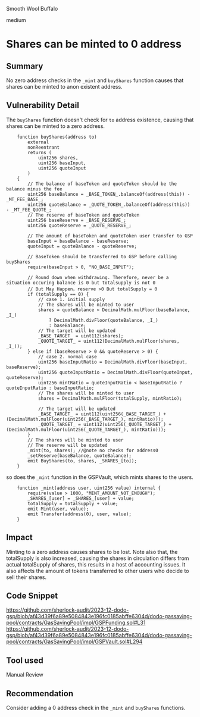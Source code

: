 Smooth Wool Buffalo

medium

# Shares can be minted to 0 address

## Summary
No zero address checks in the `_mint` and `buyShares` function causes that shares can be minted to anon existent address. 
## Vulnerability Detail

The `buyShares` function doesn't check for `to` address existence, causing that shares can be minted to a zero address.

```solidity
    function buyShares(address to)
        external
        nonReentrant
        returns (
            uint256 shares,
            uint256 baseInput,
            uint256 quoteInput
        )
    {
        // The balance of baseToken and quoteToken should be the balance minus the fee
        uint256 baseBalance = _BASE_TOKEN_.balanceOf(address(this)) - _MT_FEE_BASE_;
        uint256 quoteBalance = _QUOTE_TOKEN_.balanceOf(address(this)) - _MT_FEE_QUOTE_;
        // The reserve of baseToken and quoteToken
        uint256 baseReserve = _BASE_RESERVE_;
        uint256 quoteReserve = _QUOTE_RESERVE_;

        // The amount of baseToken and quoteToken user transfer to GSP
        baseInput = baseBalance - baseReserve;
        quoteInput = quoteBalance - quoteReserve;

        // BaseToken should be transferred to GSP before calling buyShares
        require(baseInput > 0, "NO_BASE_INPUT");

        // Round down when withdrawing. Therefore, never be a situation occuring balance is 0 but totalsupply is not 0
        // But May Happen，reserve >0 But totalSupply = 0
        if (totalSupply == 0) { 
            // case 1. initial supply
            // The shares will be minted to user
            shares = quoteBalance < DecimalMath.mulFloor(baseBalance, _I_) 
                ? DecimalMath.divFloor(quoteBalance, _I_)
                : baseBalance;
            // The target will be updated
            _BASE_TARGET_ = uint112(shares);
            _QUOTE_TARGET_ = uint112(DecimalMath.mulFloor(shares, _I_));
        } else if (baseReserve > 0 && quoteReserve > 0) {
            // case 2. normal case
            uint256 baseInputRatio = DecimalMath.divFloor(baseInput, baseReserve);
            uint256 quoteInputRatio = DecimalMath.divFloor(quoteInput, quoteReserve);
            uint256 mintRatio = quoteInputRatio < baseInputRatio ? quoteInputRatio : baseInputRatio;
            // The shares will be minted to user
            shares = DecimalMath.mulFloor(totalSupply, mintRatio);

            // The target will be updated
            _BASE_TARGET_ = uint112(uint256(_BASE_TARGET_) + (DecimalMath.mulFloor(uint256(_BASE_TARGET_), mintRatio)));
            _QUOTE_TARGET_ = uint112(uint256(_QUOTE_TARGET_) + (DecimalMath.mulFloor(uint256(_QUOTE_TARGET_), mintRatio)));
        }
        // The shares will be minted to user
        // The reserve will be updated
        _mint(to, shares); //@note no checks for address0
        _setReserve(baseBalance, quoteBalance);
        emit BuyShares(to, shares, _SHARES_[to]);
    }
```
so does the `_mint` function in the GSPVault, which mints shares to the users.

```solidity
    function _mint(address user, uint256 value) internal {
        require(value > 1000, "MINT_AMOUNT_NOT_ENOUGH");
        _SHARES_[user] = _SHARES_[user] + value;
        totalSupply = totalSupply + value;
        emit Mint(user, value);
        emit Transfer(address(0), user, value);
    }
```

## Impact
Minting to a zero address causes shares to be lost. Note also that, the totalSupply is also increased, causing the shares in circulation differs from actual totalSupply of shares, this results in a host of accounting issues. It also affects the amount of tokens transferred to other users who decide to sell their shares.

## Code Snippet
https://github.com/sherlock-audit/2023-12-dodo-gsp/blob/af43d39f6a89e5084843e196fc0185abffe6304d/dodo-gassaving-pool/contracts/GasSavingPool/impl/GSPFunding.sol#L31
https://github.com/sherlock-audit/2023-12-dodo-gsp/blob/af43d39f6a89e5084843e196fc0185abffe6304d/dodo-gassaving-pool/contracts/GasSavingPool/impl/GSPVault.sol#L294

## Tool used

Manual Review

## Recommendation
Consider adding a 0 address check in the `_mint` and `buyShares` functions.
